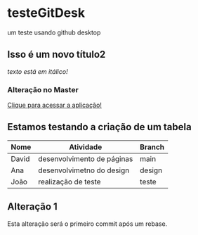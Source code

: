 # testeGitDesk
um teste usando github desktop

## Isso é um novo título2
*texto está em itálico!*

### Alteração no Master
[Clique para acessar a aplicação!](https://davidmirandar.github.io/testeGitDesk/)

## Estamos testando a criação de um tabela

Nome | Atividade | Branch
---|---|---
David|desenvolvimento de páginas|main
Ana|desenvolvimetno do design|design
João|realização de teste|teste

## Alteração 1
Esta alteração será o primeiro commit após um rebase.

